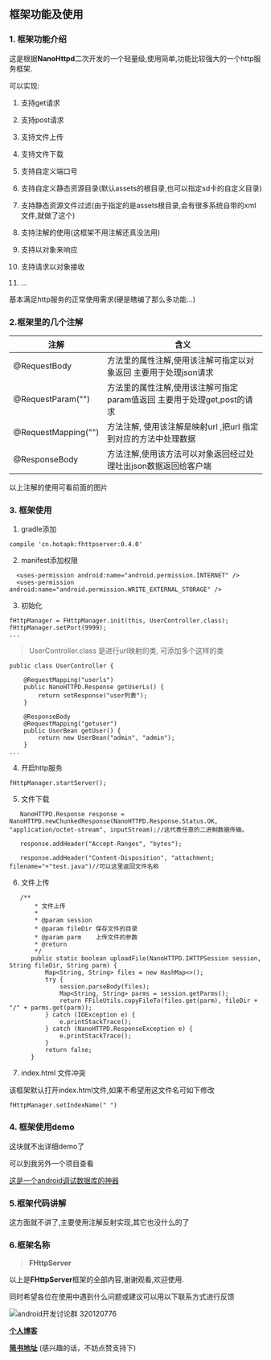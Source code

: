 ## 框架功能及使用

### 1. 框架功能介绍

这是根据**NanoHttpd**二次开发的一个轻量级,使用简单,功能比较强大的一个http服务框架.

可以实现:

1. 支持get请求

2. 支持post请求

3. 支持文件上传

4. 支持文件下载

5. 支持自定义端口号

6. 支持自定义静态资源目录(默认assets的根目录,也可以指定sd卡的自定义目录)

7. 支持静态资源文件过滤(由于指定的是assets根目录,会有很多系统自带的xml文件,就做了这个)

8. 支持注解的使用(这框架不用注解还真没法用)

9. 支持以对象来响应

10. 支持请求以对象接收

11. ...

基本满足http服务的正常使用需求(硬是瞎编了那么多功能...)


###  2.框架里的几个注解


 注解 | 含义
--- | ---
@RequestBody | 方法里的属性注解,使用该注解可指定以对象返回 主要用于处理json请求
@RequestParam("") |  方法里的属性注解,使用该注解可指定param值返回 主要用于处理get,post的请求
@RequestMapping("") | 方法注解, 使用该注解是映射url ,把url 指定到对应的方法中处理数据
|@ResponseBody | 方法注解,使用该方法可以对象返回经过处理吐出json数据返回给客户端


以上注解的使用可看前面的图片

### 3. 框架使用

1. gradle添加

```
compile 'cn.hotapk:fhttpserver:0.4.0'
```

2. manifest添加权限
```
  <uses-permission android:name="android.permission.INTERNET" />
  <uses-permission android:name="android.permission.WRITE_EXTERNAL_STORAGE" />
```

3. 初始化

```
fHttpManager = FHttpManager.init(this, UserController.class);
fHttpManager.setPort(9999);
...
```

> UserController.class 是进行url映射的类, 可添加多个这样的类


```
public class UserController {

    @RequestMapping("userls")
    public NanoHTTPD.Response getUserLs() {
        return setResponse("user列表");
    }

    @ResponseBody
    @RequestMapping("getuser")
    public UserBean getUser() {
        return new UserBean("admin", "admin");
    }
...
```


4. 开启http服务


```
fHttpManager.startServer();
```

5. 文件下载
```
   NanoHTTPD.Response response = NanoHTTPD.newChunkedResponse(NanoHTTPD.Response.Status.OK, "application/octet-stream", inputStream);//这代表任意的二进制数据传输。

   response.addHeader("Accept-Ranges", "bytes");

   response.addHeader("Content-Disposition", "attachment; filename="+"test.java")//可以这里返回文件名称

```

6. 文件上传

```
   /**
       * 文件上传
       *
       * @param session
       * @param fileDir 保存文件的目录
       * @param parm    上传文件的参数
       * @return
       */
      public static boolean uploadFile(NanoHTTPD.IHTTPSession session, String fileDir, String parm) {
          Map<String, String> files = new HashMap<>();
          try {
              session.parseBody(files);
              Map<String, String> parms = session.getParms();
              return FFileUtils.copyFileTo(files.get(parm), fileDir + "/" + parms.get(parm));
          } catch (IOException e) {
              e.printStackTrace();
          } catch (NanoHTTPD.ResponseException e) {
              e.printStackTrace();
          }
          return false;
      }

```

7. index.html 文件冲突

该框架默认打开index.html文件,如果不希望用这文件名可如下修改

```
fHttpManager.setIndexName(" ")
```


### 4. 框架使用demo

这块就不出详细demo了

可以到我另外一个项目查看

[这是一个android调试数据库的神器](https://github.com/570622566/FastandrDb)

### 5.框架代码讲解

这方面就不讲了,主要使用注解反射实现,其它也没什么的了

### 6.框架名称

> **FHttpServer**

以上是**FHttpServer**框架的全部内容,谢谢观看,欢迎使用.

同时希望各位在使用中遇到什么问题或建议可以用以下联系方式进行反馈

![android开发讨论群 320120776](http://upload-images.jianshu.io/upload_images/2383936-982bdf5358cb0ddf.png?imageMogr2/auto-orient/strip%7CimageView2/2/w/1240)

**[个人博客](http://www.hotapk.cn)**

**[简书地址](http://www.jianshu.com/u/976c86b6ee10)**
(感兴趣的话，不妨点赞支持下)